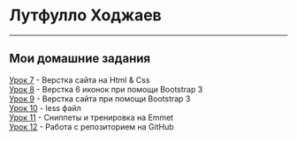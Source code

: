 # Лутфулло Ходжаев
---
## Мои домашние задания

[Урок 7](ltclaw.github.io/lesson_7) - Верстка сайта на Html & Css  
[Урок 8](ltclaw.github.io/lesson_8) - Верстка 6 иконок при помощи Bootstrap 3  
[Урок 9](ltclaw.github.io/lesson_9) - Верстка сайта при помощи Bootstrap 3  
[Урок 10](ltclaw.github.io/lesson_10) - less файл  
[Урок 11](ltclaw.github.io/lesson_11) - Сниппеты и тренировка на Emmet  
[Урок 12](ltclaw.github.io/lesson_12) - Работа с репозиторием на GitHub  
